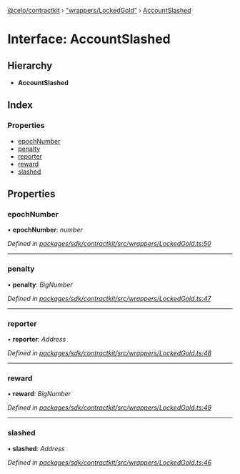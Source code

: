 [@celo/contractkit](../README.md) › ["wrappers/LockedGold"](../modules/_wrappers_lockedgold_.md) › [AccountSlashed](_wrappers_lockedgold_.accountslashed.md)

# Interface: AccountSlashed

## Hierarchy

* **AccountSlashed**

## Index

### Properties

* [epochNumber](_wrappers_lockedgold_.accountslashed.md#epochnumber)
* [penalty](_wrappers_lockedgold_.accountslashed.md#penalty)
* [reporter](_wrappers_lockedgold_.accountslashed.md#reporter)
* [reward](_wrappers_lockedgold_.accountslashed.md#reward)
* [slashed](_wrappers_lockedgold_.accountslashed.md#slashed)

## Properties

###  epochNumber

• **epochNumber**: *number*

*Defined in [packages/sdk/contractkit/src/wrappers/LockedGold.ts:50](https://github.com/celo-org/celo-monorepo/blob/master/packages/sdk/contractkit/src/wrappers/LockedGold.ts#L50)*

___

###  penalty

• **penalty**: *BigNumber*

*Defined in [packages/sdk/contractkit/src/wrappers/LockedGold.ts:47](https://github.com/celo-org/celo-monorepo/blob/master/packages/sdk/contractkit/src/wrappers/LockedGold.ts#L47)*

___

###  reporter

• **reporter**: *Address*

*Defined in [packages/sdk/contractkit/src/wrappers/LockedGold.ts:48](https://github.com/celo-org/celo-monorepo/blob/master/packages/sdk/contractkit/src/wrappers/LockedGold.ts#L48)*

___

###  reward

• **reward**: *BigNumber*

*Defined in [packages/sdk/contractkit/src/wrappers/LockedGold.ts:49](https://github.com/celo-org/celo-monorepo/blob/master/packages/sdk/contractkit/src/wrappers/LockedGold.ts#L49)*

___

###  slashed

• **slashed**: *Address*

*Defined in [packages/sdk/contractkit/src/wrappers/LockedGold.ts:46](https://github.com/celo-org/celo-monorepo/blob/master/packages/sdk/contractkit/src/wrappers/LockedGold.ts#L46)*
